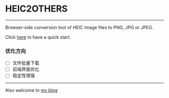 # HEIC2OTHERS
***
Browser-side conversion tool of HEIC image files to PNG, JPG or JPEG.

Click [here](https://smy1999.github.io/heic2others/) to have a quick start.

### 优化方向
- [ ]  文件批量下载
- [ ]  前端界面优化
- [ ]  稳定性增强

***
Also welcome to [my blog](https://smy1999.github.io)